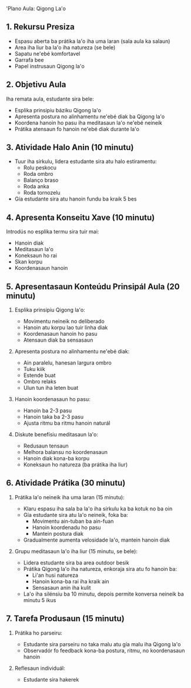 'Plano Aula: Qigong La'o

## 1. Rekursu Presiza

- Espasu aberta ba prátika la'o iha uma laran (sala aula ka salaun)
- Area iha liur ba la'o iha natureza (se bele)
- Sapatu ne'ebé komfortavel 
- Garrafa bee
- Papel instrusaun Qigong la'o

## 2. Objetivu Aula

Iha remata aula, estudante sira bele:
- Esplika prinsipiu báziku Qigong la'o
- Apresenta postura no alinhamentu ne'ebé diak ba Qigong la'o
- Koordena hanoin ho pasu iha meditasaun la'o ne'ebé neineik
- Prátika atensaun fo hanoin ne'ebé diak durante la'o

## 3. Atividade Halo Anin (10 minutu)

- Tuur iha sírkulu, lidera estudante sira atu halo estiramentu:
  - Rolu peskocu
  - Roda ombro
  - Balanço braso
  - Roda anka
  - Roda tornozelu
- Gía estudante sira atu hanoin fundu ba kraik 5 bes

## 4. Apresenta Konseitu Xave (10 minutu)

Introdús no esplika termu sira tuir mai:
- Hanoin diak
- Meditasaun la'o
- Koneksaun ho rai
- Skan korpu
- Koordenasaun hanoin

## 5. Apresentasaun Konteúdu Prinsipál Aula (20 minutu)

1. Esplika prinsipiu Qigong la'o:
   - Movimentu neineik no deliberado
   - Hanoin atu korpu lao tuir linha diak
   - Koordenasaun hanoin ho pasu
   - Atensaun diak ba sensasaun

2. Apresenta postura no alinhamentu ne'ebé diak:
   - Ain paralelu, hanesan largura ombro
   - Tuku kiik
   - Estende buat
   - Ombro relaks
   - Ulun tun iha leten buat

3. Hanoin koordenasaun ho pasu:
   - Hanoin ba 2-3 pasu
   - Hanoin taka ba 2-3 pasu
   - Ajusta ritmu ba ritmu hanoin naturál

4. Diskute benefísiu meditasaun la'o:
   - Redusaun tensaun
   - Melhora balansu no koordenasaun
   - Hanoin diak kona-ba korpu
   - Koneksaun ho natureza (ba prátika iha liur)

## 6. Atividade Prátika (30 minutu)

1. Prátika la'o neineik iha uma laran (15 minutu):
   - Klaru espasu iha sala ba la'o iha sírkulu ka ba kotuk no ba oin
   - Gía estudante sira atu la'o neineik, foka ba:
     - Movimentu ain-tuban ba ain-fuan
     - Hanoin koordenadu ho pasu
     - Mantein postura diak
   - Gradualmente aumenta velosidade la'o, mantein hanoin diak

2. Grupu meditasaun la'o iha liur (15 minutu, se bele):
   - Lidera estudante sira ba area outdoor besik
   - Prátika Qigong la'o iha natureza, enkoraja sira atu fo hanoin ba:
     - Li'an husi natureza
     - Hanoin kona-ba rai iha kraik ain
     - Sensasaun anin iha kulit
   - La'o iha silénsiu ba 10 minutu, depois permite konversa neineik ba minutu 5 ikus

## 7. Tarefa Produsaun (15 minutu)

1. Prátika ho parseiru:
   - Estudante sira parseiru no taka malu atu gía malu iha Qigong la'o
   - Observadór fo feedback kona-ba postura, ritmu, no koordenasaun hanoin

2. Reflesaun individuál:
   - Estudante sira hakerek